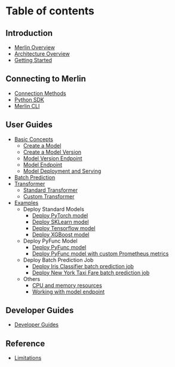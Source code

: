 # Table of contents

## Introduction

* [Merlin Overview](README.md)
* [Architecture Overview](getting-started/architecture.md)
* [Getting Started](getting-started/README.md)

## Connecting to Merlin

* [Connection Methods](connecting-to-merlin/README.md)
* [Python SDK](connecting-to-merlin/python-sdk.md)
* [Merlin CLI](connecting-to-merlin/merlin-cli.md)

## User Guides

* [Basic Concepts](user-guide/basics.md)
    * [Create a Model](user-guide/model.md)
    * [Create a Model Version](user-guide/model_version.md)
    * [Model Version Endpoint](user-guide/model_version_endpoint.md)
    * [Model Endpoint](user-guide/model_endpoint.md)
    * [Model Deployment and Serving](user-guide/model_deployment_serving.md)
* [Batch Prediction](user-guide/batch_prediction.md)
* [Transformer](user-guide/transformer.md)
    * [Standard Transformer](user-guide/standard_transformer.md)
    * [Custom Transformer](user-guide/custom_transformer.md)
* [Examples](user-guide/examples.md)
    * Deploy Standard Models
        * [Deploy PyTorch model](../examples/pytorch/Sample.ipynb)
        * [Deploy SKLearn model](../examples/sklearn/Sample.ipynb)
        * [Deploy Tensorflow model](../examples/tensorflow/Sample.ipynb)
        * [Deploy XGBoost model](../examples/xgboost/Sample.ipynb)
    * Deploy PyFunc Model
        * [Deploy PyFunc model](../examples/pyfunc/Sample.ipynb)
        * [Deploy PyFunc model with custom Prometheus metrics](../examples/metrics/Sample.ipynb)
    * Deploy Batch Prediction Job
        * [Deploy Iris Classifier batch prediction job](../examples/batch/Batch&#32;Prediction&#32;Tutorial&#32;1&#32;-&#32;Iris&#32;Classifier.ipynb)
        * [Deploy New York Taxi Fare batch prediction job](../examples/batch/Batch&#32;Prediction&#32;Tutorial&#32;2&#32;-&#32;New&#32;York&#32;Taxi.ipynb)
    * Others
        * [CPU and memory resources](../examples/resource-request/Sample.ipynb)
        * [Working with model endpoint](../examples/model-endpoint/Sample.ipynb)

## Developer Guides

* [Developer Guides](dev-guide/README.md)

## Reference

* [Limitations](reference/limitations.md)
